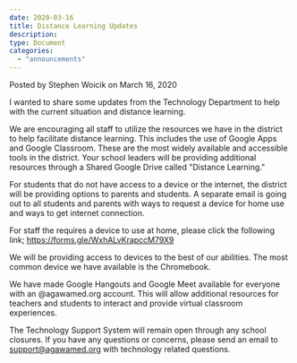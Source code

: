 ```yaml
---
date: 2020-03-16
title: Distance Learning Updates
description:
type: Document
categories:
  - "announcements"
---
```

Posted by Stephen Woicik on March 16, 2020

I wanted to share some updates from the Technology Department to help with the current situation and distance learning. 

We are encouraging all staff to utilize the resources we have in the district to help facilitate distance learning. This includes the use of Google Apps and Google Classroom. These are the most widely available and accessible tools in the district. Your school leaders will be providing additional resources through a Shared Google Drive called "Distance Learning." 

For students that do not have access to a device or the internet, the district will be providing options to parents and students. A separate email is going out to all students and parents with ways to request a device for home use and ways to get internet connection. 

For staff the requires a device to use at home, please click the following link; https://forms.gle/WxhALvKrapccM79X9 

We will be providing access to devices to the best of our abilities. The most common device we have available is the Chromebook. 

We have made Google Hangouts and Google Meet available for everyone with an @agawamed.org account. This will allow additional resources for teachers and students to interact and provide virtual classroom experiences. 

The Technology Support System will remain open through any school closures. If you have any questions or concerns, please send an email to support@agawamed.org with technology related questions. 
